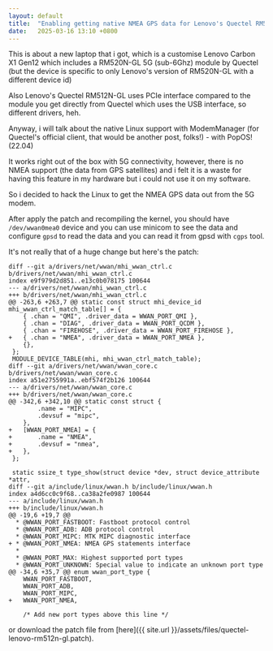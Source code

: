 ```yaml
---
layout: default
title:  "Enabling getting native NMEA GPS data for Lenovo's Quectel RM520N-GL"
date:   2025-03-16 13:10 +0800
---
```


This is about a new laptop that i got, which is a customise Lenovo Carbon X1 Gen12 which includes a RM520N-GL 5G (sub-6Ghz) module by Quectel (but the device is specific to only Lenovo's version of RM520N-GL with a different device id)

Also Lenovo's Quectel RM512N-GL uses PCIe interface compared to the module you get directly from Quectel which uses the USB interface, so different drivers, heh.

Anyway, i will talk about the native Linux support with ModemManager (for Quectel's official client, that would be another post, folks!) - with PopOS! (22.04)

It works right out of the box with 5G connectivity, however, there is no NMEA support (the data from GPS satellites) and i felt it is a waste for having this feature in my hardware but i could not use it on my software.

So i decided to hack the Linux to get the NMEA GPS data out from the 5G modem.

After apply the patch and recompiling the kernel, you should have `/dev/wwan0mea0` device and you can use minicom to see the data and configure `gpsd` to read the data and you can read it from gpsd with `cgps` tool.

It's not really that of a huge change but here's the patch:

```
diff --git a/drivers/net/wwan/mhi_wwan_ctrl.c b/drivers/net/wwan/mhi_wwan_ctrl.c
index e9f979d2d851..e13c0b078175 100644
--- a/drivers/net/wwan/mhi_wwan_ctrl.c
+++ b/drivers/net/wwan/mhi_wwan_ctrl.c
@@ -263,6 +263,7 @@ static const struct mhi_device_id mhi_wwan_ctrl_match_table[] = {
 	{ .chan = "QMI", .driver_data = WWAN_PORT_QMI },
 	{ .chan = "DIAG", .driver_data = WWAN_PORT_QCDM },
 	{ .chan = "FIREHOSE", .driver_data = WWAN_PORT_FIREHOSE },
+	{ .chan = "NMEA", .driver_data = WWAN_PORT_NMEA },
 	{},
 };
 MODULE_DEVICE_TABLE(mhi, mhi_wwan_ctrl_match_table);
diff --git a/drivers/net/wwan/wwan_core.c b/drivers/net/wwan/wwan_core.c
index a51e2755991a..ebf574f2b126 100644
--- a/drivers/net/wwan/wwan_core.c
+++ b/drivers/net/wwan/wwan_core.c
@@ -342,6 +342,10 @@ static const struct {
 		.name = "MIPC",
 		.devsuf = "mipc",
 	},
+	[WWAN_PORT_NMEA] = {
+		.name = "NMEA",
+		.devsuf = "nmea",
+	},
 };
 
 static ssize_t type_show(struct device *dev, struct device_attribute *attr,
diff --git a/include/linux/wwan.h b/include/linux/wwan.h
index a4d6cc0c9f68..ca38a2fe0987 100644
--- a/include/linux/wwan.h
+++ b/include/linux/wwan.h
@@ -19,6 +19,7 @@
  * @WWAN_PORT_FASTBOOT: Fastboot protocol control
  * @WWAN_PORT_ADB: ADB protocol control
  * @WWAN_PORT_MIPC: MTK MIPC diagnostic interface
+ * @WWAN_PORT_NMEA: NMEA GPS statements interface
  *
  * @WWAN_PORT_MAX: Highest supported port types
  * @WWAN_PORT_UNKNOWN: Special value to indicate an unknown port type
@@ -34,6 +35,7 @@ enum wwan_port_type {
 	WWAN_PORT_FASTBOOT,
 	WWAN_PORT_ADB,
 	WWAN_PORT_MIPC,
+	WWAN_PORT_NMEA,
 
 	/* Add new port types above this line */

```

or download the patch file from [here]({{ site.url }}/assets/files/quectel-lenovo-rm512n-gl.patch).
